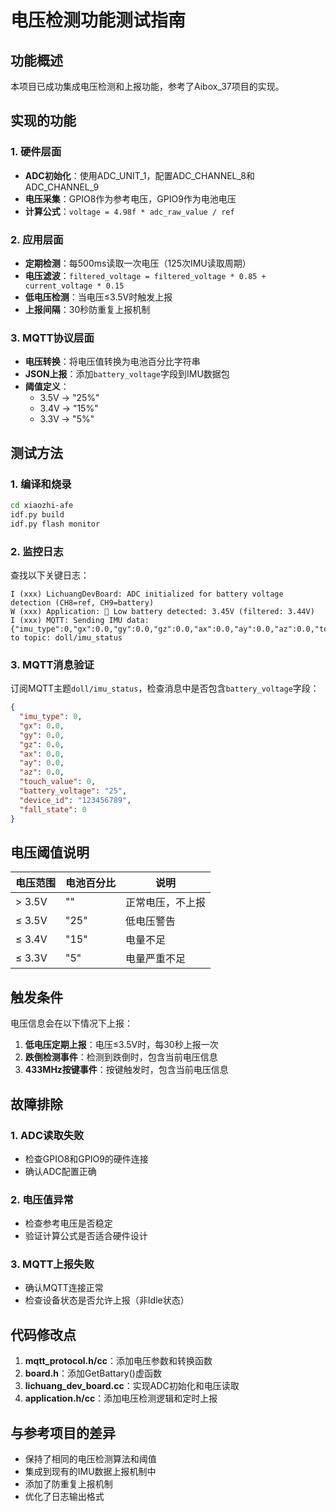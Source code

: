# 电压检测功能测试指南

## 功能概述

本项目已成功集成电压检测和上报功能，参考了Aibox_37项目的实现。

## 实现的功能

### 1. 硬件层面
- **ADC初始化**：使用ADC_UNIT_1，配置ADC_CHANNEL_8和ADC_CHANNEL_9
- **电压采集**：GPIO8作为参考电压，GPIO9作为电池电压
- **计算公式**：`voltage = 4.98f * adc_raw_value / ref`

### 2. 应用层面
- **定期检测**：每500ms读取一次电压（125次IMU读取周期）
- **电压滤波**：`filtered_voltage = filtered_voltage * 0.85 + current_voltage * 0.15`
- **低电压检测**：当电压≤3.5V时触发上报
- **上报间隔**：30秒防重复上报机制

### 3. MQTT协议层面
- **电压转换**：将电压值转换为电池百分比字符串
- **JSON上报**：添加`battery_voltage`字段到IMU数据包
- **阈值定义**：
  - 3.5V → "25%"
  - 3.4V → "15%"  
  - 3.3V → "5%"

## 测试方法

### 1. 编译和烧录
```bash
cd xiaozhi-afe
idf.py build
idf.py flash monitor
```

### 2. 监控日志
查找以下关键日志：
```
I (xxx) LichuangDevBoard: ADC initialized for battery voltage detection (CH8=ref, CH9=battery)
W (xxx) Application: 🔋 Low battery detected: 3.45V (filtered: 3.44V)
I (xxx) MQTT: Sending IMU data: {"imu_type":0,"gx":0.0,"gy":0.0,"gz":0.0,"ax":0.0,"ay":0.0,"az":0.0,"touch_value":0,"battery_voltage":"25","device_id":"xxxxx","fall_state":0} to topic: doll/imu_status
```

### 3. MQTT消息验证
订阅MQTT主题`doll/imu_status`，检查消息中是否包含`battery_voltage`字段：
```json
{
  "imu_type": 0,
  "gx": 0.0,
  "gy": 0.0,
  "gz": 0.0,
  "ax": 0.0,
  "ay": 0.0,
  "az": 0.0,
  "touch_value": 0,
  "battery_voltage": "25",
  "device_id": "123456789",
  "fall_state": 0
}
```

## 电压阈值说明

| 电压范围 | 电池百分比 | 说明 |
|---------|-----------|------|
| > 3.5V  | ""        | 正常电压，不上报 |
| ≤ 3.5V  | "25"      | 低电压警告 |
| ≤ 3.4V  | "15"      | 电量不足 |
| ≤ 3.3V  | "5"       | 电量严重不足 |

## 触发条件

电压信息会在以下情况下上报：

1. **低电压定期上报**：电压≤3.5V时，每30秒上报一次
2. **跌倒检测事件**：检测到跌倒时，包含当前电压信息
3. **433MHz按键事件**：按键触发时，包含当前电压信息

## 故障排除

### 1. ADC读取失败
- 检查GPIO8和GPIO9的硬件连接
- 确认ADC配置正确

### 2. 电压值异常
- 检查参考电压是否稳定
- 验证计算公式是否适合硬件设计

### 3. MQTT上报失败
- 确认MQTT连接正常
- 检查设备状态是否允许上报（非Idle状态）

## 代码修改点

1. **mqtt_protocol.h/cc**：添加电压参数和转换函数
2. **board.h**：添加GetBattary()虚函数
3. **lichuang_dev_board.cc**：实现ADC初始化和电压读取
4. **application.h/cc**：添加电压检测逻辑和定时上报

## 与参考项目的差异

- 保持了相同的电压检测算法和阈值
- 集成到现有的IMU数据上报机制中
- 添加了防重复上报机制
- 优化了日志输出格式

